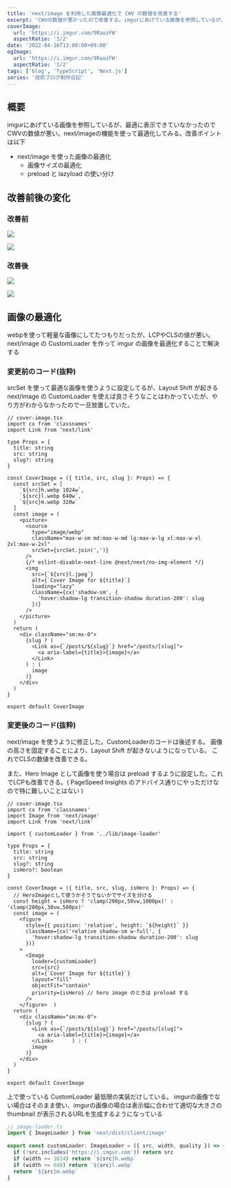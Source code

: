 ```yaml
---
title: 'next/image を利用した画像最適化で CWV の数値を改善する'
excerpt: 'CWVの数値が悪かったので改善する。imgurにあげている画像を参照しているが、最適に表示できていなかったのでCWVの数値が悪い。next/imageの機能を使って最適化してみる'
coverImage: 
  url: 'https://i.imgur.com/9RaozFW'
  aspectRatio: '3/2'
date: '2022-04-16T13:00:00+09:00'
ogImage:
  url: 'https://i.imgur.com/9RaozFW'
  aspectRatio: '3/2'
tags: ['blog', 'TypeScript', 'Next.js']
series: '技術ブログ制作日記'
---
```


## 概要

imgurにあげている画像を参照しているが、最適に表示できていなかったのでCWVの数値が悪い。next/imageの機能を使って最適化してみる。改善ポイントは以下

- next/image を使った画像の最適化
	- 画像サイズの最適化
	- preload と lazyload の使い分け


## 改善前後の変化

### 改善前

![](https://i.imgur.com/L4hQujq.webp)

![](https://i.imgur.com/G4PAAJj.webp)  

### 改善後

![](https://i.imgur.com/LtTOzpt.webp)  

![](https://i.imgur.com/BEzeGel.webp)  


## 画像の最適化

webpを使って軽量な画像にしてたつもりだったが、LCPやCLSの値が悪い。
next/image の CustomLoader を作って imgur の画像を最適化することで解決する

### 変更前のコード(抜粋)
srcSet を使って最適な画像を使うように設定してるが、Layout Shift が起きる
next/image の CustomLoader を使えば良さそうなことはわかっていたが、やり方がわからなかったので一旦放置していた。

```tsx
// cover-image.tsx
import cx from 'classnames'
import Link from 'next/link'

type Props = {
  title: string
  src: string
  slug?: string
}

const CoverImage = ({ title, src, slug }: Props) => {
  const srcSet = [
    `${src}h.webp 1024w`,
    `${src}l.webp 640w`,
    `${src}m.webp 320w`
  ]
  const image = (
    <picture>
      <source
        type="image/webp"
        className="max-w-sm md:max-w-md lg:max-w-lg xl:max-w-xl 2xl:max-w-2xl"
        srcSet={srcSet.join(',')}
      />
      {/* eslint-disable-next-line @next/next/no-img-element */}
      <img
        src={`${src}l.jpeg`}
        alt={`Cover Image for ${title}`}
        loading="lazy"
        className={cx('shadow-sm', {
          'hover:shadow-lg transition-shadow duration-200': slug
        })}
      />
    </picture>
  )
  return (
    <div className="sm:mx-0">
      {slug ? (
        <Link as={`/posts/${slug}`} href="/posts/[slug]">
          <a aria-label={title}>{image}</a>
        </Link>
      ) : (
        image
      )}
    </div>
  )
}

export default CoverImage
```

### 変更後のコード(抜粋)
next/image を使うように修正した。CustomLoaderのコードは後述する。
画像の高さを固定することにより、Layout Shift が起きないようになっている。
これでCLSの数値を改善できる。

また、Hero Image として画像を使う場合は preload  するように設定した。これでLCPも改善できる。( PageSpeed Insights のアドバイス通りにやっただけなので特に難しいことはない )

```tsx
// cover-image.tsx
import cx from 'classnames'    
import Image from 'next/image'  
import Link from 'next/link'  
  
import { customLoader } from '../lib/image-loader'  
  
type Props = {  
  title: string  
  src: string  
  slug?: string  
  isHero?: boolean  
}  
  
const CoverImage = ({ title, src, slug, isHero }: Props) => {  
  // HeroImageとして使うかそうでないかでサイズを分ける
  const height = isHero ? 'clamp(200px,50vw,1000px)' : 'clamp(200px,30vw,500px)'  
  const image = (  
    <figure  
      style={{ position: 'relative', height: `${height}` }}  
      className={cx('relative shadow-sm w-full', {  
        'hover:shadow-lg transition-shadow duration-200': slug  
      })}  
    >  
      <Image
        loader={customLoader}  
        src={src}  
        alt={`Cover Image for ${title}`}  
        layout="fill"  
        objectFit="contain"  
        priority={isHero} // hero image のときは preload する  
      />  
    </figure>  )  
  return (  
    <div className="sm:mx-0">  
      {slug ? (  
        <Link as={`/posts/${slug}`} href="/posts/[slug]">  
          <a aria-label={title}>{image}</a>  
        </Link>      ) : (  
        image  
      )}  
    </div>  
  )  
}  
  
export default CoverImage
```

上で使っている CustomLoader 最低限の実装だけしている。
imgurの画像でない場合はそのまま使い、imgurの画像の場合は表示幅に合わせて適切な大きさの thumbnail が表示されるURLを生成するようになっている

```ts
// image-loader.ts
import { ImageLoader } from 'next/dist/client/image'  
  
export const customLoader: ImageLoader = ({ src, width, quality }) => {  
  if (!src.includes('https://i.imgur.com')) return src  
  if (width >= 1024) return `${src}h.webp`  
  if (width >= 640) return `${src}l.webp`  
  return `${src}m.webp`  
}
```
